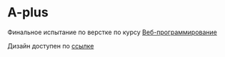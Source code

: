 # A-plus

Финальное испытание по верстке по курсу [Веб-программирование](https://openedu.ru/course/ITMOUniversity/WEBDEV/?session=self_2021_2022)

Дизайн доступен по [ссылке](https://disk.yandex.ru/d/N42UNXpZ7m1_7A)
